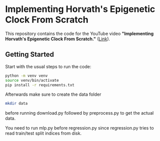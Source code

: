 # Implementing Horvath's Epigenetic Clock From Scratch

This repository contains the code for the YouTube video **"Implementing Horvath's Epigenetic Clock From Scratch."** ([Link](https://youtu.be/ZS0_b2KWQos)).

## Getting Started

Start with the usual steps to run the code:

```bash
python -m venv venv
source venv/bin/activate 
pip install -r requirements.txt
```

Afterwards make sure to create the data folder 
```bash
mkdir data
```

before running download.py followed by preprocess.py to get the actual data.

You need to run mlp.py before regression.py since regression.py tries to read train/test split indices from disk.